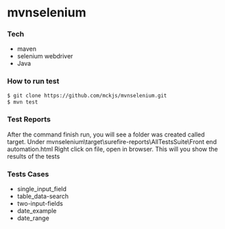 # mvnselenium
### Tech
- maven
- selenium webdriver
- Java

### How to run test
```sh
$ git clone https://github.com/mckjs/mvnselenium.git
$ mvn test
```

### Test Reports
After the command finish run, you will see a folder was created called target.
Under mvnselenium\target\surefire-reports\AllTestsSuite\Front end automation.html 
Right click on file, open in browser. This will you show the results of the tests

### Tests Cases

- single_input_field
- table_data-search
- two-input-fields
- date_example
- date_range


